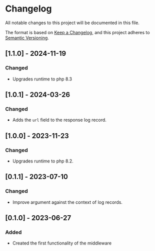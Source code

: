 # Changelog
All notable changes to this project will be documented in this file.

The format is based on [Keep a Changelog](https://keepachangelog.com/en/1.0.0/),
and this project adheres to [Semantic Versioning](https://semver.org/spec/v2.0.0.html).

## [1.1.0] - 2024-11-19

### Changed
- Upgrades runtime to php 8.3

## [1.0.1] - 2024-03-26

### Changed
- Adds the `url` field to the response log record.

## [1.0.0] - 2023-11-23

### Changed
- Upgrades runtime to php 8.2.

## [0.1.1] - 2023-07-10

### Changed
- Improve  argument against the context of log records.

## [0.1.0] - 2023-06-27
### Added
- Created the first functionality of the middleware
